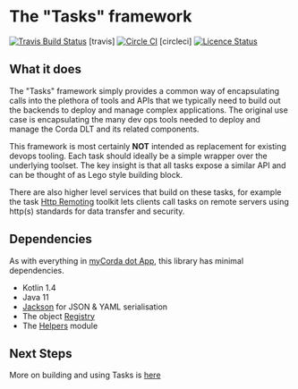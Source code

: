 # The "Tasks" framework

[![Travis Build Status](https://travis-ci.com/mycordaapp/tasks.svg?branch=master)](https://app.travis-ci.com/github/mycordaapp/tasks) [travis]
[![Circle CI](https://circleci.com/gh/mycordaapp/tasks.svg?style=shield)](https://circleci.com/gh/mycordaapp/tasks) [circleci]
[![Licence Status](https://img.shields.io/github/license/mycordaapp/tasks)](https://github.com/mycordaapp/tasks/blob/master/licence.txt)

## What it does

The "Tasks" framework simply provides a common way of encapsulating calls into the plethora of tools and APIs that we
typically need to build out the backends to deploy and manage complex applications. The original use case is
encapsulating the many dev ops tools needed to deploy and manage the Corda DLT and its related components.

This framework is most certainly **NOT** intended as replacement for existing devops tooling. Each task should ideally
be a simple wrapper over the underlying toolset. The key insight is that all tasks expose a similar API and can be
thought of as Lego style building block.

There are also higher level services that build on these tasks, for example the
task [Http Remoting](https://github.com/mycordaapp/tasks-http#readme)
toolkit lets clients call tasks on remote servers using http(s) standards for data transfer and security.

## Dependencies

As with everything in [myCorda dot App](https://mycorda.app), this library has minimal dependencies.

* Kotlin 1.4
* Java 11
* [Jackson](https://github.com/FasterXML/jackson) for JSON & YAML serialisation
* The object [Registry](https://github.com/mycordaapp/registry#readme)
* The [Helpers](https://github.com/mycordaapp/helpers#readme) module

## Next Steps

More on building and using Tasks is [here](./docs/tasks.md)

